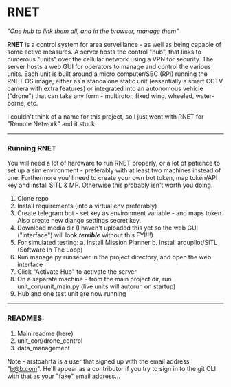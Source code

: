 # RNET

*"One hub to link them all, and in the browser, manage them"*

**RNET** is a control system for area surveillance - as well as being capable of some active measures. A server hosts the control "hub", that links to numerous "units" over the cellular network using a VPN for security. The server hosts a web GUI for operators to manage and control the various units. Each unit is built around a micro computer/SBC (RPi) running the RNET OS image, either as a standalone static unit (essentially a smart CCTV camera with extra features) or integrated into an autonomous vehicle ("drone") that can take any form - multirotor, fixed wing, wheeled, water-borne, etc.

I couldn't think of a name for this project, so I just went with RNET for "Remote Network" and it stuck.

---

### Running RNET

You will need a lot of hardware to run RNET properly, or a lot of patience to set up a sim environment - preferably with at least two machines instead of one. Furthermore you'll need to create your own bot token, map token/API key and install SITL & MP. Otherwise this probably isn't worth you doing.

1. Clone repo
2. Install requirements (into a virtual env preferably)
3. Create telegram bot - set key as environment variable - and maps token. Also create new django settings secret key.
4. Download media dir (I haven't uploaded this yet so the web GUI ("interface") will look ***terrible*** without this FYI!!!)
5. For simulated testing:
    a. Install Mission Planner
    b. Install ardupilot/SITL (Software In The Loop)
6. Run manage.py runserver in the project directory, and open the web interface
7. Click "Activate Hub" to activate the server
8. On a separate machine - from the main project dir, run unit_con/unit_main.py (live units will autorun on startup)
9. Hub and one test unit are now running

---

### READMES:
1. Main readme (here)
2. unit_con/drone_control
3. data_management

Note - arstoahrta is a user that signed up with the email address "b@b.com". He'll appear as a contributor if you try to sign in to the git CLI with that as your "fake" email address...
